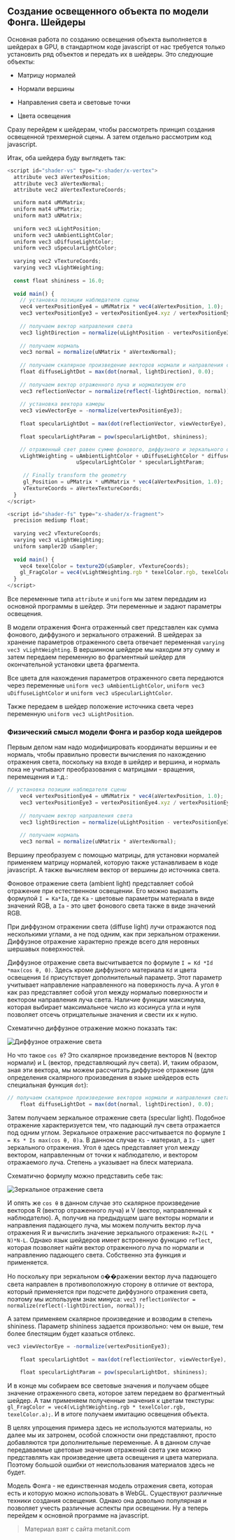 ## Создание освещенного объекта по модели Фонга. Шейдеры

Основная работа по созданию освещения объекта выполняется в шейдерах в GPU, в стандартном коде javascript от нас требуется только установить ряд объектов и передать их в шейдеры. Это следующие объекты:

- Матрицу нормалей

- Нормали вершины

- Направления света и световые точки

- Цвета освещения

Сразу перейдем к шейдерам, чтобы рассмотреть принцип создания освещенной трехмерной сцены. А затем отдельно рассмотрим код javascript.

Итак, оба шейдера буду выглядеть так:

```js
<script id="shader-vs" type="x-shader/x-vertex">
  attribute vec3 aVertexPosition;
  attribute vec3 aVertexNormal;
  attribute vec2 aVertexTextureCoords;

  uniform mat4 uMVMatrix;
  uniform mat4 uPMatrix;
  uniform mat3 uNMatrix;
  
  uniform vec3 uLightPosition;
  uniform vec3 uAmbientLightColor;
  uniform vec3 uDiffuseLightColor;
  uniform vec3 uSpecularLightColor;
  
  varying vec2 vTextureCoords;
  varying vec3 vLightWeighting;
  
  const float shininess = 16.0;
    
  void main() {
    // установка позиции наблюдателя сцены
    vec4 vertexPositionEye4 = uMVMatrix * vec4(aVertexPosition, 1.0);
    vec3 vertexPositionEye3 = vertexPositionEye4.xyz / vertexPositionEye4.w;
  
    // получаем вектор направления света
    vec3 lightDirection = normalize(uLightPosition - vertexPositionEye3);
    
    // получаем нормаль
    vec3 normal = normalize(uNMatrix * aVertexNormal);
    
    // получаем скалярное произведение векторов нормали и направления света
    float diffuseLightDot = max(dot(normal, lightDirection), 0.0);
                                       
    // получаем вектор отраженного луча и нормализуем его
    vec3 reflectionVector = normalize(reflect(-lightDirection, normal));
    
    // установка вектора камеры
    vec3 viewVectorEye = -normalize(vertexPositionEye3);
    
    float specularLightDot = max(dot(reflectionVector, viewVectorEye), 0.0);
    
    float specularLightParam = pow(specularLightDot, shininess);

    // отраженный свет равен сумме фонового, диффузного и зеркального отражений света
    vLightWeighting = uAmbientLightColor + uDiffuseLightColor * diffuseLightDot +
                      uSpecularLightColor * specularLightParam;
    
     // Finally transform the geometry
     gl_Position = uPMatrix * uMVMatrix * vec4(aVertexPosition, 1.0);
     vTextureCoords = aVertexTextureCoords;  
  }                
</script>

<script id="shader-fs" type="x-shader/x-fragment">
  precision mediump float;
  
  varying vec2 vTextureCoords;
  varying vec3 vLightWeighting;
  uniform sampler2D uSampler;
  
  void main() {   
    vec4 texelColor = texture2D(uSampler, vTextureCoords);
    gl_FragColor = vec4(vLightWeighting.rgb * texelColor.rgb, texelColor.a);
  } 
</script>
```

Все переменные типа `attribute` и `uniform` мы затем передадим из основной программы в шейдер. Эти переменные и задают параметры освещения.

В модели отражения Фонга отраженный свет представлен как сумма фонового, диффузного и зеркального отражений. В шейдерах за хранение параметров отраженного света отвечает переменная `varying vec3 vLightWeighting`. В вершинном шейдере мы находим эту сумму и затем передаем переменную во фрагментный шейдер для окончательной установки цвета фрагмента.

Все цвета для нахождения параметров отраженного света передаются через переменные `uniform vec3 uAmbientLightColor`, `uniform vec3 uDiffuseLightColor` и `uniform vec3 uSpecularLightColor`.

Также передаем в шейдер положение источника света через переменную `uniform vec3 uLightPosition`.

### Физический смысл модели Фонга и разбор кода шейдеров

Первым делом нам надо модифицировать координаты вершины и ее нормаль, чтобы правильно провести вычисления по нахождению отражения света, поскольку на входе в шейдер и вершина, и нормаль пока не учитывают преобразования с матрицами - вращения, перемещения и т.д.:

```js
// установка позиции наблюдателя сцены
    vec4 vertexPositionEye4 = uMVMatrix * vec4(aVertexPosition, 1.0);
    vec3 vertexPositionEye3 = vertexPositionEye4.xyz / vertexPositionEye4.w;
  
    // получаем вектор направления света
    vec3 lightDirection = normalize(uLightPosition - vertexPositionEye3);
    
    // получаем нормаль
    vec3 normal = normalize(uNMatrix * aVertexNormal);
```

Вершину преобразуем с помощью матрицы, для установки нормалей применяем матрицу нормалей, которую также устанавливаем в коде javascript. А также вычисляем вектор от вершины до источника света.

Фоновое отражение света (ambient light) представляет собой отражение при естественном освещении. Его можно выразить формулой `I = Ka*Ia`, где `Ka` - цветовые параметры материала в виде значений RGB, а `Ia` - это цвет фонового света также в виде значений RGB.

При диффузном отражении света (diffuse light) лучи отражаются под несколькими углами, а не под одним, как при зеркальном отражении. Диффузное отражение характерно прежде всего для неровных шершавых поверхностей.

Диффузное отражение света высчитывается по формуле `I = Kd *Id *max(cos θ, 0)`. Здесь кроме диффузного материала `Kd` и цвета освещения `Id` присутствует дополнительный параметр. Этот параметр учитывает направление направленного на поверхность луча. А угол `θ` как раз представляет собой угол между нормалью поверхности и вектором направления луча света. Наличие функции максимума, которая выбирает максимальное число из косинуса угла и нуля позволяет отсечь отрицательные значения и свести их к нулю.

Схематично диффузное отражение можно показать так:

![Диффузное отражение света](https://metanit.com/web/webgl/pics/8.3.png)

Но что такое `cos θ`?  Это скалярное произведение векторов N (вектор нормали) и L (вектор, представляющий луч света). И, таким образом, зная эти вектора, мы можем рассчитать диффузное отражение (для определения скалярного произведения в языке шейдеров есть специальная функция `dot`):

```js
// получаем скалярное произведение векторов нормали и направления света
    float diffuseLightDot = max(dot(normal, lightDirection), 0.0);
```

Затем получаем зеркальное отражение света (specular light). Подобное отражение характеризуется тем, что падающий луч света отражается под одним углом. Зеркальное отражение рассчитывается по формуле `I = Ks * Is max(cos θ, 0)a`. В данном случае `Ks` - материал, а `Is` - цвет зеркального отражения. Угол `θ` здесь представляет угол между вектором, направленным от точки к наблюдателю, и вектором отражаемого луча. Степень `a` указывает на блеск материала.

Схематично формулу можно представить себе так:

![Зеркальное отражение света](https://metanit.com/web/webgl/pics/8.4.png)

И опять же `cos θ` в данном случае это скалярное произведение векторов R (вектор отраженного луча) и V (вектор, направленный к наблюдателю). А, получив на предыдущем шаге векторы нормали и направления падающего луча, мы можем получить вектор луча отражения R и вычислить значение зеркального отражения: `R=2(L * N)*N-L`. Однако язык шейдеров имеет встроенную функцию `reflect`, которая позволяет найти вектор отраженного луча по нормали и направлению падающего света. Собственно эта функция и применяется.

Но поскольку при зеркальном о��ражении вектор луча падающего света направлен в противоположную сторону в отличие от вектора, который применяется при подсчете диффузного отражения света, поэтому мы используем знак минуса: `vec3 reflectionVector = normalize(reflect(-lightDirection, normal));`

А затем применяем скалярное произведение и возводим в степень shininess. Параметр shininess задается произвольно: чем он выше, тем более блестящим будет казаться отблекс.

```js
vec3 viewVectorEye = -normalize(vertexPositionEye3);
    
    float specularLightDot = max(dot(reflectionVector, viewVectorEye), 0.0);
    
    float specularLightParam = pow(specularLightDot, shininess);
```

И в конце мы собираем все световые значения и получаем общее значение отраженного света, которое затем передаем во фрагментный шейдер. А там применяем полученные значения к цветам текстуры: `gl_FragColor = vec4(vLightWeighting.rgb * texelColor.rgb, texelColor.a);`. И в итоге получаем имитацию освещения объекта.

В целях упрощения примера здесь не используются материалы, но далее мы их затронем, особой сложности они представляют, просто добавляются три дополнительные переменные. А в данном случае передаваемые цветовые значения отражений света уже можно представлять как произведение цвета освещения и цвета материала. Поэтому большой ошибки от неиспользования материалов здесь не будет.

Модель Фонга - не единственная модель отражения света, которая есть и которую можно использовать в WebGL. Существуют различные техники создания освещения. Однако она довольно популярная и позволяет учесть различные аспекты при освещении. Ну а теперь перейдем к основной программе на javascript.


> Материал взят с сайта metanit.com